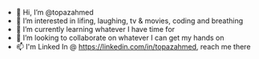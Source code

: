 - 👋 Hi, I’m @topazahmed
- 👀 I’m interested in lifing, laughing, tv & movies, coding and breathing
- 🌱 I’m currently learning whatever I have time for
- 💞️ I’m looking to collaborate on whatever I can get my hands on
- 📫 I'm Linked In @ https://linkedin.com/in/topazahmed, reach me there

<!---
topazahmed/topazahmed is a ✨ special ✨ repository because its `README.md` (this file) appears on your GitHub profile.
You can click the Preview link to take a look at your changes.
--->
